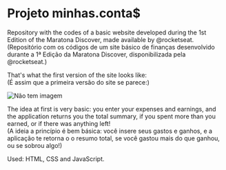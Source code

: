 # Projeto minhas.conta$
Repository with the codes of a basic website developed during the 1st Edition of the Maratona Discover, made available by @rocketseat.
<br>
(Repositório com os códigos de um site básico de finanças desenvolvido durante a 1ª Edição da Maratona Discover, disponibilizada pela @rocketseat.)

That's what the first version of the site looks like:
<br>
(É assim que a primeira versão do site se parece:)

<img src="https://i.ibb.co/R4QLkFv/minhascontas.png" alt="Não tem imagem">

The idea at first is very basic: you enter your expenses and earnings, and the application returns you the total summary, if you spent more than you earned, or if there was anything left!
<br>
(A ideia a princípio é bem básica: você insere seus gastos e ganhos, e a aplicação te retorna o o resumo total, se você gastou mais do que ganhou, ou se sobrou algo!) 

Used: HTML, CSS and JavaScript.
